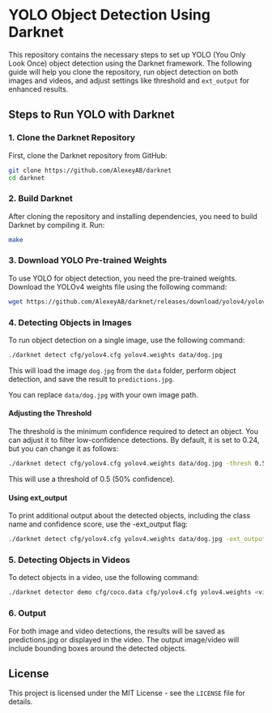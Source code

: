 # YOLO Object Detection Using Darknet

This repository contains the necessary steps to set up YOLO (You Only Look Once) object detection using the Darknet framework. The following guide will help you clone the repository, run object detection on both images and videos, and adjust settings like threshold and `ext_output` for enhanced results.

## Steps to Run YOLO with Darknet

### 1. Clone the Darknet Repository

First, clone the Darknet repository from GitHub:

```bash
git clone https://github.com/AlexeyAB/darknet
cd darknet
```
### 2. Build Darknet

After cloning the repository and installing dependencies, you need to build Darknet by compiling it. Run:

```bash
make
```

### 3. Download YOLO Pre-trained Weights

To use YOLO for object detection, you need the pre-trained weights. Download the YOLOv4 weights file using the following command:

```bash
wget https://github.com/AlexeyAB/darknet/releases/download/yolov4/yolov4.weights
```

### 4. Detecting Objects in Images

To run object detection on a single image, use the following command:

```bash
./darknet detect cfg/yolov4.cfg yolov4.weights data/dog.jpg
```
This will load the image `dog.jpg` from the `data` folder, perform object detection, and save the result to `predictions.jpg`.

You can replace `data/dog.jpg` with your own image path.

#### Adjusting the Threshold

The threshold is the minimum confidence required to detect an object. You can adjust it to filter low-confidence detections. By default, it is set to 0.24, but you can change it as follows:

```bash
./darknet detect cfg/yolov4.cfg yolov4.weights data/dog.jpg -thresh 0.5
```
This will use a threshold of 0.5 (50% confidence).

#### Using ext_output

To print additional output about the detected objects, including the class name and confidence score, use the -ext_output flag:

```bash
./darknet detect cfg/yolov4.cfg yolov4.weights data/dog.jpg -ext_output
```

### 5. Detecting Objects in Videos

To detect objects in a video, use the following command:

```bash
./darknet detector demo cfg/coco.data cfg/yolov4.cfg yolov4.weights <video_path>
```

### 6. Output

For both image and video detections, the results will be saved as predictions.jpg or displayed in the video. The output image/video will include bounding boxes around the detected objects.

## License

This project is licensed under the MIT License - see the `LICENSE` file for details.
